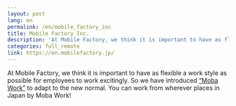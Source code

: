 ```yaml
---
layout: post
lang: en
permalink: /en/mobile_factory_inc
title: Mobile Factory Inc.
description: 'At Mobile Factory, we think it is important to have as flexible a work style as possible for employees to work excitingly. So we have introduced “Moba Work” to adapt to the new normal. You can work from wherever places in Japan by Moba Work!'
categories: full_remote
link: https://en.mobilefactory.jp/
---
```


<p>At Mobile Factory, we think it is important to have as flexible a work style as possible for employees to work excitingly. So we have introduced <a href="https://recruit.mobilefactory.jp/work-style/">“Moba Work”</a> to adapt to the new normal. You can work from wherever places in Japan by Moba Work!</p>
